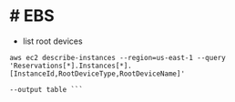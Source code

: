 # # EBS

* list root devices
```
aws ec2 describe-instances --region=us-east-1 --query 'Reservations[*].Instances[*].[InstanceId,RootDeviceType,RootDeviceName]'

--output table ```
